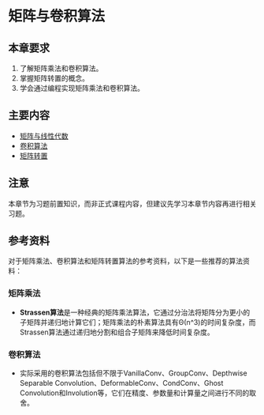 # 矩阵与卷积算法

## 本章要求

1. 了解矩阵乘法和卷积算法。
2. 掌握矩阵转置的概念。
3. 学会通过编程实现矩阵乘法和卷积算法。

## 主要内容

- [矩阵与线性代数](./chapter_1_1.md)
- [卷积算法](./chapter_1_2.md)
- [矩阵转置](./chapter_1_3.md)

## 注意

本章节为习题前置知识，而非正式课程内容，但建议先学习本章节内容再进行相关习题。

## 参考资料

对于矩阵乘法、卷积算法和矩阵转置算法的参考资料，以下是一些推荐的算法资料：

### 矩阵乘法
- **Strassen算法**是一种经典的矩阵乘法算法，它通过分治法将矩阵分为更小的子矩阵并递归地计算它们；矩阵乘法的朴素算法具有Θ(n^3)的时间复杂度，而Strassen算法通过递归地分割和组合子矩阵来降低时间复杂度。

### 卷积算法
- 实际采用的卷积算法包括但不限于VanillaConv、GroupConv、Depthwise Separable Convolution、DeformableConv、CondConv、Ghost Convolution和Involution等，它们在精度、参数量和计算量之间进行不同的取舍。


